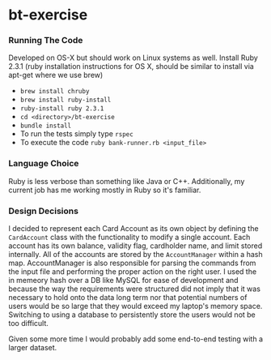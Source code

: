 # bt-exercise

### Running The Code
Developed on OS-X but should work on Linux systems as well.
Install Ruby 2.3.1
(ruby installation instructions for OS X, should be similar to install via apt-get where we use brew)
  - `brew install chruby`
  - `brew install ruby-install`
  - `ruby-install ruby 2.3.1`
  - `cd <directory>/bt-exercise`
  - `bundle install`
  - To run the tests simply type `rspec`
  - To execute the code `ruby bank-runner.rb <input_file>`

### Language Choice
Ruby is less verbose than something like Java or C++. Additionally, my current job has me working
mostly in Ruby so it's familiar. 

### Design Decisions
I decided to represent each Card Account as its own object by defining the `CardAccount` class
with the functionality to modify a single account. Each account has its own balance, validity flag,
cardholder name, and limit stored internally.
All of the accounts are stored by the `AccountManager` within a hash map. AccountManager is also responsible for parsing the commands from the input file and 
performing the proper action on the right user. 
I used the in memeory hash over a DB like MySQL for ease of development and because the way the requirements were structured did not imply that it was necessary 
to hold onto the data long term nor that potential numbers of users would be so large that they would exceed my laptop's memory space. Switching to using a 
database to persistently store the users would not be too difficult.


Given some more time I would probably add some end-to-end testing with a larger dataset.
